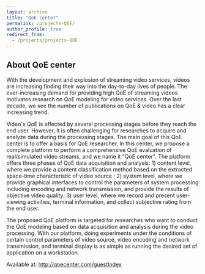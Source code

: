 ```yaml
---
layout: archive
title: "QoE center"
permalink: /projects-QOE/
author_profile: true
redirect_from:
  - /projects/projects-QOE
---
```


## About QoE center

With the development and explosion of streaming video services, videos are increasing finding their way into the day-to-day lives of people. The ever-increasing demand for providing high QoE of streaming videos motivates research on QoE modeling for video services. Over the last decade, we see the number of publications on QoE & video has a clear increasing trend.

Video's QoE is affected by several processing stages before they reach the end user. However, it is often challenging for researches to acquire and analyze data during the processing stages. The main goal of this QoE center is to offer a basis for QoE researcher. In this center, we propose a complete platform to perform a comprehensive QoE evaluation of real/simulated video streams, and we name it "QoE center". The platform offers three phases of QoE data acquisition and analysis: 1) content level, where we provide a content classification method based on the extracted space-time characteristic of video source ; 2) system level, where we provide graphical interfaces to control the parameters of system processing including encoding and network transmission, and provide the results of objective video quality; 3) user level, where we record and present user-viewing activities, terminal information, and collect subjective rating from the end user.

The proposed QoE platform is targeted for researches who want to conduct the QoE modeling based on data acquisition and analysis during the video processing. With our platform, doing experiments under the conditions of certain control parameters of video source, video encoding and network transmission, and terminal display is as simple as running the desired set of application on a workstation.

Available at: <http://qoecenter.com/guestIndex>
